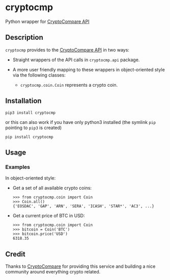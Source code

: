 # cryptocmp
Python wrapper for [CryptoCompare API](https://min-api.cryptocompare.com/)

## Description
`cryptocmp` provides to the
[CryptoCompare API](https://min-api.cryptocompare.com/)
in two ways:

- Straight wrappers of the API calls in `cryptocmp.api` package.
- A more user friendly mapping to these wrappers in object-oriented
  style via the following classes:

  - `cryptocmp.coin.Coin` represents a crypto coin.

## Installation

```
pip3 install cryptocmp
```
or this can also work if you have only python3 installed
(the symlink `pip` pointing to `pip3` is created)
```
pip install cryptocmp
```

## Usage

### Examples

In object-oriented style:

- Get a set of all available crypto coins:
    ```
    >>> from cryptocmp.coin import Coin
    >>> Coin.all()
    {'EOSDAC', 'GAP', 'ARN', 'SERA', 'ICASH', 'STAR*', 'AC3', ...}
    ```
- Get a current price of BTC in USD:
    ```
    >>> from cryptocmp.coin import Coin
    >>> bitcoin = Coin('BTC')
    >>> bitcoin.price('USD')
    6318.35
    ```


## Credit

Thanks to [CryptoCompare](https://www.cryptocompare.com/)
for providing this service and building a nice community around
everything crypto related.
